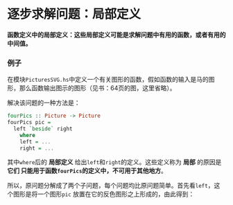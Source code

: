 逐步求解问题：局部定义
=======================================
**函数定义中的局部定义：这些局部定义可能是求解问题中有用的函数，或者有用的中间值。**

### 例子
在模块`PicturesSVG.hs`中定义一个有关图形的函数，假如函数的输入是马的图形，那么函数输出图示的图形（见书：64页的图，这里省略）。

解决该问题的一种方法是：
```haskell
fourPics :: Picture -> Picture
fourPics pic =
  left `beside` right
    where
    left = ...
    right = ...
```
其中`where`后的 **局部定义** 给出`left`和`right`的定义。这些定义称为 **局部** 的原因是 **它们
只能用于函数`fourPics`的定义中，不可用于其他地方**。

所以，原问题分解成了两个子问题，每个问题均比原问题简单。首先看`left`，这个图形是将一个图形`pic`
放置在它的反色图形之上形成的，由此得到：
```haskell

```

